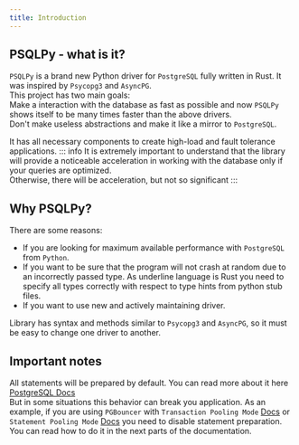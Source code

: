 ```yaml
---
title: Introduction
---
```


## PSQLPy - what is it?
`PSQLPy` is a brand new Python driver for `PostgreSQL` fully written in Rust. It was inspired by `Psycopg3` and `AsyncPG`.  
This project has two main goals:  
Make a interaction with the database as fast as possible and now `PSQLPy` shows itself to be many times faster than the above drivers.  
Don't make useless abstractions and make it like a mirror to `PostgreSQL`.  

It has all necessary components to create high-load and fault tolerance applications.
::: info
It is extremely important to understand that the library will provide a noticeable acceleration in working with the database only if your queries are optimized.  
Otherwise, there will be acceleration, but not so significant
:::

## Why PSQLPy?
There are some reasons:
- If you are looking for maximum available performance with `PostgreSQL` from `Python`.  
- If you want to be sure that the program will not crash at random due to an incorrectly passed type. As underline language is Rust you need to specify all types correctly with respect to type hints from python stub files.  
- If you want to use new and actively maintaining driver.

Library has syntax and methods similar to `Psycopg3` and `AsyncPG`, so it must be easy to change one driver to another.

## Important notes
All statements will be prepared by default. You can read more about it here [PostgreSQL Docs](https://www.postgresql.org/docs/current/sql-prepare.html)  
But in some situations this behavior can break you application. As an example, if you are using `PGBouncer` with `Transaction Pooling Mode` [Docs](https://devcenter.heroku.com/articles/best-practices-pgbouncer-configuration#transaction-pooling-mode-recommended) or `Statement Pooling Mode` [Docs](https://devcenter.heroku.com/articles/best-practices-pgbouncer-configuration#transaction-pooling-mode-recommended) you need to disable statement preparation. You can read how to do it in the next parts of the documentation.
